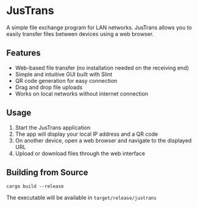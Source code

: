 # JusTrans

A simple file exchange program for LAN networks. JusTrans allows you to easily transfer files between devices using a web browser.

## Features

- Web-based file transfer (no installation needed on the receiving end)
- Simple and intuitive GUI built with Slint
- QR code generation for easy connection
- Drag and drop file uploads
- Works on local networks without internet connection

## Usage

1. Start the JusTrans application
2. The app will display your local IP address and a QR code
3. On another device, open a web browser and navigate to the displayed URL
4. Upload or download files through the web interface

## Building from Source

```
cargo build --release
```

The executable will be available in `target/release/justrans`
